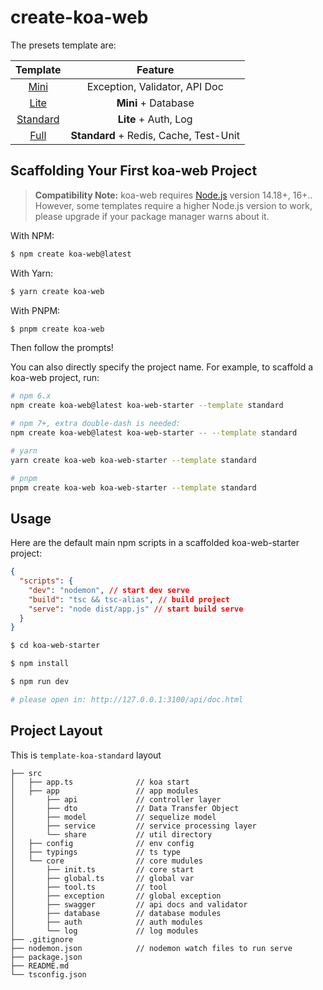 # create-koa-web

The presets template are:

|                         Template                         |                Feature                 |
| :------------------------------------------------------: | :------------------------------------: |
|     [Mini](https://stackblitz.com/edit/koa-web-mini)     |     Exception, Validator, API Doc      |
|     [Lite](https://stackblitz.com/edit/koa-web-lite)     |          **Mini** + Database           |
| [Standard](https://stackblitz.com/edit/koa-web-standard) |          **Lite** + Auth, Log          |
|     [Full](https://stackblitz.com/edit/koa-web-full)     | **Standard** + Redis, Cache, Test-Unit |

## Scaffolding Your First koa-web Project

> **Compatibility Note:**
> koa-web requires [Node.js](https://nodejs.org/en/) version 14.18+, 16+.. However, some templates require a higher Node.js version to work, please upgrade if your package manager warns about it.

With NPM:

```bash
$ npm create koa-web@latest
```

With Yarn:

```bash
$ yarn create koa-web
```

With PNPM:

```bash
$ pnpm create koa-web
```

Then follow the prompts!

You can also directly specify the project name. For example, to scaffold a koa-web project, run:

```bash
# npm 6.x
npm create koa-web@latest koa-web-starter --template standard

# npm 7+, extra double-dash is needed:
npm create koa-web@latest koa-web-starter -- --template standard

# yarn
yarn create koa-web koa-web-starter --template standard

# pnpm
pnpm create koa-web koa-web-starter --template standard
```

## Usage

Here are the default main npm scripts in a scaffolded koa-web-starter project:

```json
{
  "scripts": {
    "dev": "nodemon", // start dev serve
    "build": "tsc && tsc-alias", // build project
    "serve": "node dist/app.js" // start build serve
  }
}
```

```bash
$ cd koa-web-starter

$ npm install

$ npm run dev

# please open in: http://127.0.0.1:3100/api/doc.html
```

## Project Layout

This is `template-koa-standard` layout

```
├── src
│   ├── app.ts              // koa start
│   ├── app                 // app modules
│       ├── api             // controller layer
│       ├── dto             // Data Transfer Object
│       ├── model           // sequelize model
│       ├── service         // service processing layer
│       └── share           // util directory
│   ├── config              // env config
│   ├── typings             // ts type
│   └── core                // core mudules
│       ├── init.ts         // core start
│       ├── global.ts       // global var
│       ├── tool.ts         // tool
│       ├── exception       // global exception
│       ├── swagger         // api docs and validator
│       ├── database        // database modules
│       ├── auth            // auth modules
│       └── log             // log modules
├── .gitignore
├── nodemon.json            // nodemon watch files to run serve
├── package.json
├── README.md
└── tsconfig.json
```
